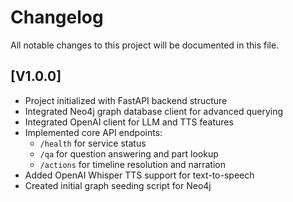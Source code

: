 # Changelog

All notable changes to this project will be documented in this file.

## [V1.0.0]

- Project initialized with FastAPI backend structure
- Integrated Neo4j graph database client for advanced querying
- Integrated OpenAI client for LLM and TTS features
- Implemented core API endpoints:
  - `/health` for service status
  - `/qa` for question answering and part lookup
  - `/actions` for timeline resolution and narration
- Added OpenAI Whisper TTS support for text-to-speech
- Created initial graph seeding script for Neo4j
